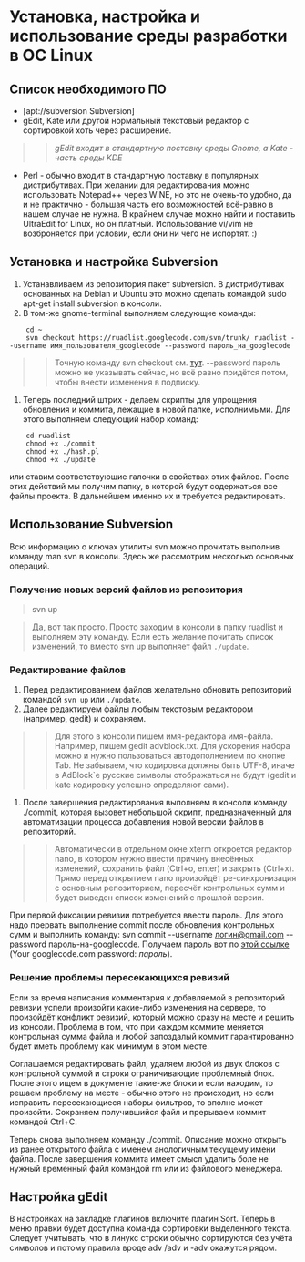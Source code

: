# Установка, настройка и использование среды разработки в ОС Linux #

## Список необходимого ПО ##
  * [apt://subversion Subversion]
  * gEdit, Kate или другой нормальный текстовый редактор с сортировкой хоть через расширение.
> > _gEdit входит в стандартную поставку среды Gnome, а Kate - часть среды KDE_
  * Perl - обычно входит в стандартную поставку в популярных дистрибутивах.
При желании для редактирования можно использовать Notepad++ через WINE, но это не очень-то удобно, да и не практично - большая часть его возможностей всё-равно в нашем случае не нужна. В крайнем случае можно найти и поставить UltraEdit for Linux, но он платный. Использование vi/vim не возброняется при условии, если они ни чего не испортят. :)

## Установка и настройка Subversion ##
  1. Устанавливаем из репозитория пакет subversion. В дистрибутивах основанных на Debian и Ubuntu это можно сделать командой sudo apt-get install subversion в консоли.
  1. В том-же gnome-terminal выполняем следующие команды:
```
    cd ~
    svn checkout https://ruadlist.googlecode.com/svn/trunk/ ruadlist --username имя_пользователя_googlecode --password пароль_на_googlecode
```
> > Точную команду svn checkout см. [тут](http://code.google.com/p/ruadlist/source/checkout). --password пароль можно не указывать сейчас, но всё равно придётся потом, чтобы внести изменения в подписку.
  1. Теперь последний штрих - делаем скрипты для упрощения обновления и коммита, лежащие в новой папке, исполнимыми. Для этого выполняем следующий набор команд:
```
    cd ruadlist
    chmod +x ./commit
    chmod +x ./hash.pl
    chmod +x ./update 
```
или ставим соответствующие галочки в свойствах этих файлов. После этих действий мы получим папку, в которой будут содержаться все файлы проекта. В дальнейшем именно их и требуется редактировать.

## Использование Subversion ##

Всю информацию о ключах утилиты svn можно прочитать выполнив команду man svn в консоли. Здесь же рассмотрим несколько основных операций.

### Получение новых версий файлов из репозитория ###


> svn up

> Да, вот так просто. Просто заходим в консоли в папку ruadlist и выполняем эту команду.
> Если есть желание почитать список изменений, то вместо svn up выполняет файл `./update`.

### Редактирование файлов ###
  1. Перед редактированием файлов желательно обновить репозиторий командой `svn up` или `./update`.
  1. Далее редактируем файлы любым текстовым редактором (например, gedit) и сохраняем.
> > Для этого в консоли пишем имя-редактора имя-файла.
> > Например, пишем gedit advblock.txt.
> > Для ускорения набора можно и нужно пользоваться автодополнением по кнопке Tab.
> > Не забываем, что кодировка должны быть UTF-8, иначе в AdBlock`е русские символы отображаться не будут (gedit и kate кодировку успешно определяют сами).
  1. После завершения редактирования выполняем в консоли команду ./commit, которая вызовет небольшой скрипт, предназначенный для автоматизации процесса добавления новой версии файлов в репозиторий.
> > Автоматически в отдельном окне xterm откроется редактор nano, в котором нужно ввести причину внесённых изменений, сохранить файл (Ctrl+o, enter) и закрыть (Ctrl+x). Прямо перед открытием nano произойдёт ре-синхронизация с основным репозиторием, пересчёт контрольных сумм и будет выведен список изменений с прошлой версии.

При первой фиксации ревизии потребуется ввести пароль. Для этого надо прервать выполнение commit после обновления контрольных сумм и выполнить команду: svn commit --username логин@gmail.com --password пароль-на-googlecode. Получаем пароль вот по [этой ссылке](http://code.google.com/hosting/settings) (Your googlecode.com password: _пароль_).

### Решение проблемы пересекающихся ревизий ###

Если за время написания комментария к добавляемой в репозиторий ревизии успели произойти какие-либо изменения на сервере, то произойдёт конфликт ревизий, который можно сразу на месте и решить из консоли. Проблема в том, что при каждом коммите меняется контрольная сумма файла и любой запоздалый коммит гарантированно будет иметь проблему как минимум в этом месте.

Соглашаемся редактировать файл, удаляем любой из двух блоков с контрольной суммой и строки ограничивающие проблемный блок. После этого ищем в документе такие-же блоки и если находим, то решаем проблему на месте - обычно этого не происходит, но если исправить пересекающиеся наборы фильтров, то вполне может произойти. Сохраняем получившийся файл и прерываем коммит командой Ctrl+C.

Теперь снова выполняем команду ./commit. Описание можно открыть из ранее открытого файла с именем анологичным текущему имени файла. После завершения коммита имеет смысл удалить боле не нужный временный файл командой rm или из файлового менеджера.

## Настройка gEdit ##

В настройках на закладке плагинов включите плагин Sort. Теперь в меню правки будет доступна команда сортировки выделенного текста. Следует учитывать, что в линукс строки обычно сортируются без учёта символов и потому правила вроде adv /adv и -adv окажутся рядом.